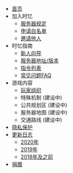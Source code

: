 - [首页]()
- 加入时忆  
    - [服务器规定](/zh-CN/join/rules.md)
    - [申请白名单](/zh-CN/join/whitelist.md)
    - [邀请他人](/zh-CN/join/application/inviters.md)
- 时忆指南   
    - [新人向导](/zh-CN/guide/playerGuide.md)
    - [服务器地址/版本](/zh-CN/guide/serverInfo.md)
    - [指令列表](/zh-CN/guide/commands.md)
    - [常见问题FAQ](/zh-CN/guide/faq.md)
- 游戏内容
    - [玩家组织](/zh-CN/culture/group.md)
    - 特殊机制 (建设中)
    - 公共规划区 (建设中)
    - 服务器地图 (建设中)
    - 交通路线 (建设中)
- [隐私保护](/zh-CN/privacy/privacy.md)
- [更新日志](/zh-CN/changelogs/readme.md)
    - [2020年](/zh-CN/changelogs/2020.md)
    - [2019年](/zh-CN/changelogs/2019.md)
    - [2018年及之前](/zh-CN/changelogs/2018及之前.md)
- [捐赠](https://www.mcshiyi.com/donateserver.html ':target=_blank')
